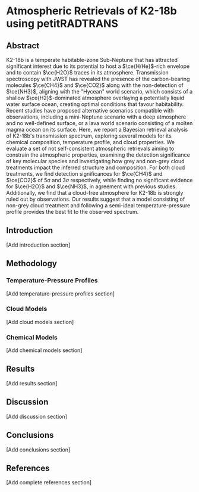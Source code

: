 # Atmospheric Retrievals of K2-18b using petitRADTRANS

## Abstract

K2-18b is a temperate habitable-zone Sub-Neptune that has attracted significant interest due to its potential to host a $\ce{H/He}$-rich envelope and to contain $\ce{H2O}$ traces in its atmosphere. Transmission spectroscopy with JWST has revealed the presence of the carbon-bearing molecules $\ce{CH4}$ and $\ce{CO2}$ along with the non-detection of $\ce{NH3}$, aligning with the "Hycean" world scenario, which consists of a shallow $\ce{H2}$-dominated atmosphere overlaying a potentially liquid water surface ocean, creating optimal conditions that favour habitability. Recent studies have proposed alternative scenarios compatible with observations, including a mini-Neptune scenario with a deep atmosphere and no well-defined surface, or a lava world scenario consisting of a molten magma ocean on its surface. Here, we report a Bayesian retrieval analysis of K2-18b's transmission spectrum, exploring several models for its chemical composition, temperature profile, and cloud properties. We evaluate a set of not self-consistent atmospheric retrievals aiming to constrain the atmospheric properties, examining the detection significance of key molecular species and investigating how grey and non-grey cloud treatments impact the inferred structure and composition. For both cloud treatments, we find detection significances for $\ce{CH4}$ and $\ce{CO2}$ of $5\sigma$ and $3\sigma$ respectively, while finding no significant evidence for $\ce{H2O}$ and $\ce{NH3}$, in agreement with previous studies. Additionally, we find that a cloud-free atmosphere for K2-18b is strongly ruled out by observations. Our results suggest that a model consisting of non-grey cloud treatment and following a semi-ideal temperature-pressure profile provides the best fit to the observed spectrum.

## Introduction

[Add introduction section]

## Methodology

### Temperature-Pressure Profiles

[Add temperature-pressure profiles section]

### Cloud Models

[Add cloud models section]

### Chemical Models

[Add chemical models section]

## Results

[Add results section]

## Discussion

[Add discussion section]

## Conclusions

[Add conclusions section]

## References

[Add complete references section] 
